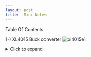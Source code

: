 ```yaml
---
layout: post
title:  Mini Notes
---
```


Table Of Contents

1-) XL4015 Buck converter
![xl4015e1]({{https://meolmez.github.io}}/assets/xl4015e1.jpg)

<details>
    <summary>Click to expand</summary>
    
    ![usefulimage]({{https://meolmez.github.io}}/assets/tempProbe.jpg)
 Input voltage: 4-38V
Output voltage: 1.25-36V continuously adjustable
Output current: adjustable, maximum 5A
Output Power: 75W maximum
Working temperature: -40 to + 85 degrees
Operating frequency: 180KHz
Conversion efficiency: up to 96%
Short circuit protection: Yes (limit current 8A)
Overtemperature protection: (automatically shut off the output after overtemperature)
Input reverse polarity protection: None, (if necessary, please enter the string into the high current diode)
Installation: four 3mm screws
Module dimensions: length 51mm width 26mm height 15mm
Weight: 23g 

</details>

